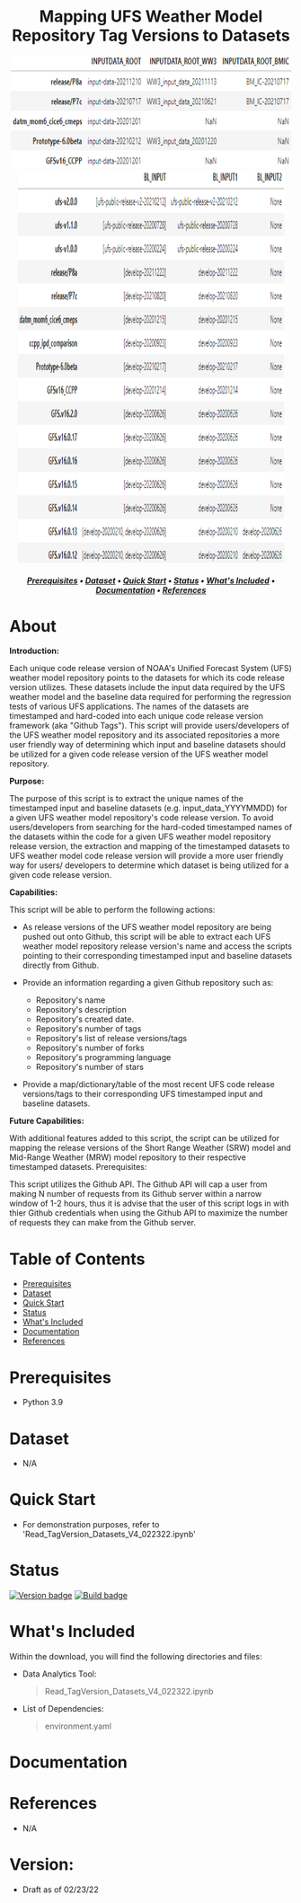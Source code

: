 <h1 align="center">
Mapping UFS Weather Model Repository Tag Versions to Datasets
</h1>

<p align="center">
    <img src="images/header2.png" width="500" height="200">
    <img src="images/header.png" width="475" height="700">
</p>

<h5 align="center">
    
[Prerequisites](#Prerequisites) • [Dataset](#Dataset) • [Quick Start](#Quick-Start) • [Status](#Status)
 • [What's Included](#What's-Included) • [Documentation](#Documentation) • [References](#Reference(s))

</h5>

# About

__Introduction:__

Each unique code release version of NOAA's Unified Forecast System (UFS) weather model repository points to the datasets for which its code release version utilizes. These datasets include the input data required by the UFS weather model and the baseline data required for performing the regression tests of various UFS applications. The names of the datasets are timestamped and hard-coded into each unique code release version framework (aka "Github Tags"). This script will provide users/developers of the UFS weather model repository and its associated repositories a more user friendly way of determining which input and baseline datasets should be utilized for a given code release version of the UFS weather model repository.

__Purpose:__

The purpose of this script is to extract the unique names of the timestamped input and baseline datasets (e.g. input_data_YYYYMMDD) for a given UFS weather model repository's code release version. To avoid users/developers from searching for the hard-coded timestamped names of the datasets within the code for a given UFS weather model repository release version, the extraction and mapping of the timestamped datasets to UFS weather model code release version will provide a more user friendly way for users/ developers to determine which dataset is being utilized for a given code release version.

__Capabilities:__

This script will be able to perform the following actions:

- As release versions of the UFS weather model repository are being pushed out onto Github, this script will be able to extract each UFS weather model repository release version's name and access the scripts pointing to their corresponding timestamped input and baseline datasets directly from Github.

- Provide an information regarding a given Github repository such as:

  - Repository's name
  - Repository's description
  - Repository's created date.
  - Repository's number of tags
  - Repository's list of release versions/tags
  - Repository's number of forks
  - Repository's programming language
  - Repository's number of stars
  
- Provide a map/dictionary/table of the most recent UFS code release versions/tags to their corresponding UFS timestamped input and baseline datasets.

__Future Capabilities:__

With additional features added to this script, the script can be utilized for mapping the release versions of the Short Range Weather (SRW) model and Mid-Range Weather (MRW) model repository to their respective timestamped datasets.
Prerequisites:

This script utilizes the Github API. The Github API will cap a user from making N number of requests from its Github server within a narrow window of 1-2 hours, thus it is advise that the user of this script logs in with thier Github credentials when using the Github API to maximize the number of requests they can make from the Github server.

# Table of Contents
* [Prerequisites](#Prerequisites)
* [Dataset](#Dataset)
* [Quick Start](#Quick-Start)
* [Status](#Status)
* [What's Included](#What's-Included)
* [Documentation](#Documentation)
* [References](#Creator(s))

# Prerequisites
* Python 3.9

# Dataset
* N/A

# Quick Start
* For demonstration purposes, refer to 'Read_TagVersion_Datasets_V4_022322.ipynb'

# Status
[![Version badge](https://img.shields.io/badge/Python-3.9-blue.svg)](https://shields.io/)
[![Build badge](https://img.shields.io/badge/Build--gray.svg)](https://shields.io/)

# What's Included
Within the download, you will find the following directories and files:

* Data Analytics Tool:
    > Read_TagVersion_Datasets_V4_022322.ipynb
* List of Dependencies: 
    > environment.yaml

# Documentation

# References
* N/A

# Version:
* Draft as of 02/23/22

